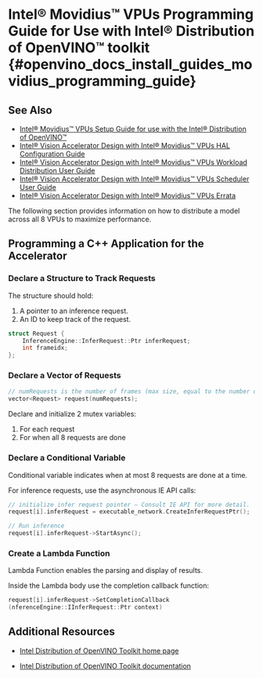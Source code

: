 # Intel® Movidius™ VPUs Programming Guide for Use with Intel® Distribution of OpenVINO™ toolkit {#openvino_docs_install_guides_movidius_programming_guide}

## See Also

- [Intel® Movidius™ VPUs Setup Guide for use with the Intel® Distribution of OpenVINO™](movidius-setup-guide.md)
- <a class="download" href="<domain_placeholder>/downloads/595850_Intel_Vision_Accelerator_Design_with_Intel_Movidius™_VPUs-HAL Configuration Guide_rev1.3.pdf">Intel® Vision Accelerator Design with Intel® Movidius™ VPUs HAL Configuration Guide</a>
- <a class="download" href="<domain_placeholder>/downloads/613514_Intel Vision Accelerator Design with Intel Movidius™ VPUs Workload Distribution_UG_r0.9.pdf">Intel® Vision Accelerator Design with Intel® Movidius™ VPUs Workload Distribution User Guide</a>
- <a class="download" href="<domain_placeholder>/downloads/613759_Intel Vision Accelerator Design with Intel Movidius™ VPUs Scheduler_UG_r0.9.pdf">Intel® Vision Accelerator Design with Intel® Movidius™ VPUs Scheduler User Guide</a>
- <a class="download" href="<domain_placeholder>/downloads/Intel Vision Accelerator Design with Intel Movidius™ VPUs Errata.pdf">Intel® Vision Accelerator Design with Intel® Movidius™ VPUs Errata</a>

The following section provides information on how to distribute a model across all 8 VPUs to maximize performance.

## Programming a C++ Application for the Accelerator

### Declare a Structure to Track Requests

The structure should hold:
1.	A pointer to an inference request.
2.	An ID to keep track of the request.
```cpp
struct Request {
    InferenceEngine::InferRequest::Ptr inferRequest;
    int frameidx;
};
```

### Declare a Vector of Requests

```cpp
// numRequests is the number of frames (max size, equal to the number of VPUs in use)
vector<Request> request(numRequests);
```

Declare and initialize 2 mutex variables:
1.	For each request
2.	For when all 8 requests are done

### Declare a Conditional Variable 

Conditional variable indicates when at most 8 requests are done at a time.

For inference requests, use the asynchronous IE API calls:

```cpp
// initialize infer request pointer – Consult IE API for more detail.
request[i].inferRequest = executable_network.CreateInferRequestPtr();
```

```cpp
// Run inference
request[i].inferRequest->StartAsync();
```


### Create a Lambda Function

Lambda Function enables the parsing and display of results.

Inside the Lambda body use the completion callback function:

```cpp
request[i].inferRequest->SetCompletionCallback
(nferenceEngine::IInferRequest::Ptr context)
```

## Additional Resources

- [Intel Distribution of OpenVINO Toolkit home page](https://software.intel.com/en-us/openvino-toolkit)

- [Intel Distribution of OpenVINO Toolkit documentation](https://docs.openvinotoolkit.org)

